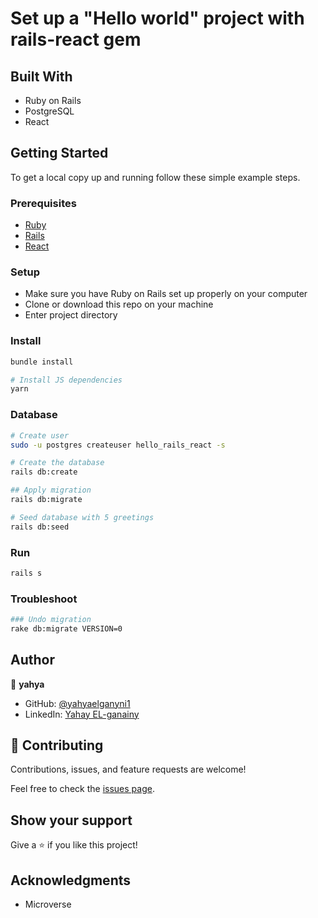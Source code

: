 # Set up a "Hello world" project with rails-react gem

## Built With

- Ruby on Rails
- PostgreSQL
- React

## Getting Started

To get a local copy up and running follow these simple example steps.

### Prerequisites

- [Ruby](https://www.ruby-lang.org/en/)
- [Rails](https://gorails.com/)
- [React](https://github.com/reactjs/react-rails)

### Setup

- Make sure you have Ruby on Rails set up properly on your computer
- Clone or download this repo on your machine
- Enter project directory

### Install

```sh
bundle install

# Install JS dependencies
yarn
```

### Database

```sh
# Create user
sudo -u postgres createuser hello_rails_react -s

# Create the database
rails db:create

## Apply migration
rails db:migrate

# Seed database with 5 greetings
rails db:seed
```

### Run

```sh
rails s
```

### Troubleshoot

```sh
### Undo migration
rake db:migrate VERSION=0
```

## Author

👤 **yahya**

- GitHub: [@yahyaelganyni1](https://github.com/yahyaelganyni1)
- LinkedIn: [Yahay EL-ganainy](https://www.linkedin.com/in/yahya-el-ganayni-a456115b/)

## 🤝 Contributing

Contributions, issues, and feature requests are welcome!

Feel free to check the [issues page](../../issues/).

## Show your support

Give a ⭐️ if you like this project!

## Acknowledgments

- Microverse
